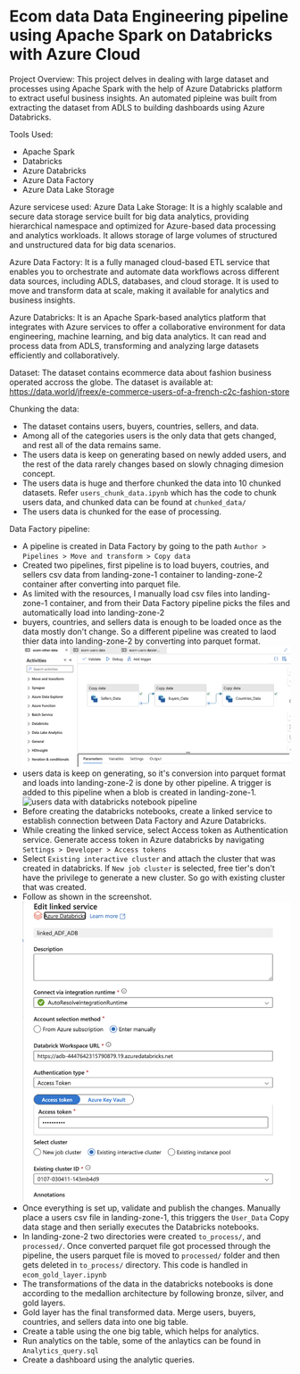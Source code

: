 # Ecom data Data Engineering pipeline using Apache Spark on Databricks with Azure Cloud

Project Overview:
This project delves in dealing with large dataset and processes using Apache Spark with the help of Azure Databricks platform to extract useful business insights. An automated pipleine was built from extracting the dataset from ADLS to building dashboards using Azure Databricks.


Tools Used:
- Apache Spark
- Databricks
- Azure Databricks
- Azure Data Factory
- Azure Data Lake Storage

Azure servicese used: Azure Data Lake Storage: It is a highly scalable and secure data storage service built for big data analytics, providing hierarchical namespace and optimized for Azure-based data processing and analytics workloads. It allows storage of large volumes of structured and unstructured data for big data scenarios.

Azure Data Factory: It is a fully managed cloud-based ETL service that enables you to orchestrate and automate data workflows across different data sources, including ADLS, databases, and cloud storage. It is used to move and transform data at scale, making it available for analytics and business insights.

Azure Databricks: It is an Apache Spark-based analytics platform that integrates with Azure services to offer a collaborative environment for data engineering, machine learning, and big data analytics. It can read and process data from ADLS, transforming and analyzing large datasets efficiently and collaboratively.

Dataset:
The dataset contains ecommerce data about fashion business operated accross the globe. 
The dataset is available at: https://data.world/jfreex/e-commerce-users-of-a-french-c2c-fashion-store

Chunking the data:
- The dataset contains users, buyers, countries, sellers, and data.
- Among all of the categories users is the only data that gets changed, and rest all of the data remains same.
- The users data is keep on generating based on newly added users, and the rest of the data rarely changes based on slowly chnaging dimesion concept.
- The users data is huge and therfore chunked the data into 10 chunked datasets. Refer `users_chunk_data.ipynb` which has the code to chunk users data, and chunked data can be found at `chunked_data/`
- The users data is chunked for the ease of processing.

Data Factory pipeline:
- A pipeline is created in Data Factory by going to the path `Author > Pipelines > Move and transform > Copy data`
- Created two pipelines, first pipeline is to load buyers, coutries, and sellers csv data from landing-zone-1 container to landing-zone-2 container after converting into parquet file.
- As limited with the resources, I manually load csv files into landing-zone-1 container, and from their Data Factory pipeline picks the files and automatically load into landing-zone-2
- buyers, countries, and sellers data is enough to be loaded once as the data mostly don't change. So a different pipeline was created to laod thier data into landing-zone-2 by converting into parquet format.
  ![buyers, countries, seller piepeline](other_csv.png)
- users data is keep on generating, so it's conversion into parquet format and loads into landing-zone-2 is done by other pipeline. A trigger is added to this pipeline when a blob is created in landing-zone-1.
 ![users data with databricks notebook pipeline](user_dbricks_pipeline.png)
- Before creating the databricks notebooks, create a linked service to establish connection between Data Factory and Azure Databricks.
- While creating the linked service, select Access token as Authentication service. Generate access token in Azure databricks by navigating `Settings > Developer > Access tokens`
- Select `Existing interactive cluster` and attach the cluster that was created in databricks. If `New job cluster` is selected, free tier's don't have the privilege to generate a new cluster. So go with existing cluster that was created.
- Follow as shown in the screenshot.
  ![linked service for Databricks and Data Factory](linked_dbricks.png)
- Once everything is set up, validate and publish the changes. Manually place a users csv file in landing-zone-1, this triggers the `User_Data` Copy data stage and then serially executes the Databricks notebooks.
- In landing-zone-2 two directories were created `to_process/`, and `processed/`. Once converted parquet file got processed through the pipeline, the users parquet file is moved to `processed/` folder and then gets deleted in `to_process/` directory. This code is handled in `ecom_gold_layer.ipynb`
- The transformations of the data in the databricks notebooks is done according to the medallion architecture by following bronze, silver, and gold layers.
- Gold layer has the final transformed data. Merge users, buyers, countries, and sellers data into one big table.
- Create a table using the one big table, which helps for analytics.
- Run analytics on the table, some of the anlaytics can be found in `Analytics_query.sql`
- Create a dashboard using the analytic queries.






